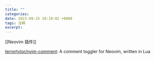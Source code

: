 ```yaml
---
title: ""
categories: 
date: 2022-09-25 19:19:02 +0800
tags: 注释
excerpt: 
---
```


[[Neovim 插件]]

[terrortylor/nvim-comment](https://github.com/terrortylor/nvim-comment): A comment toggler for Neovim, written in Lua






